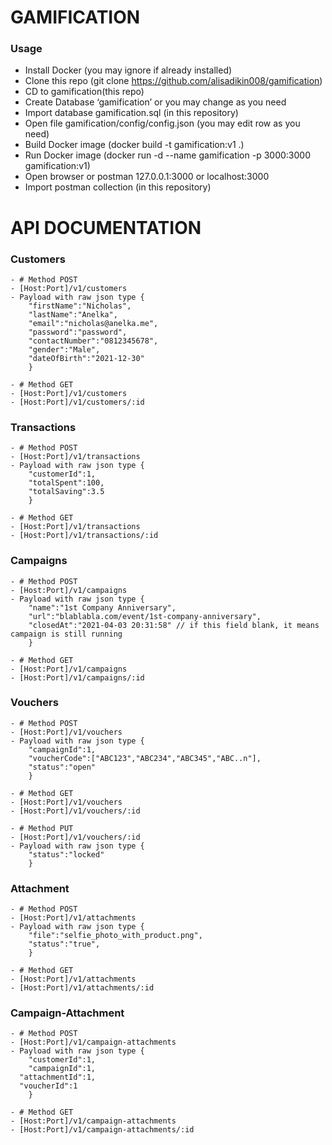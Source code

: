 # GAMIFICATION
 
### Usage

  - Install Docker (you may ignore if already installed)
  - Clone this repo (git clone https://github.com/alisadikin008/gamification)
  - CD to gamification(this repo)
  - Create Database ‘gamification’ or you may change as you need
  - Import database gamification.sql (in this repository)
  - Open file gamification/config/config.json (you may edit row as you need)
  - Build Docker image (docker build -t gamification:v1 .) 
  - Run Docker image (docker run -d --name gamification -p 3000:3000 gamification:v1)
  - Open browser or postman 127.0.0.1:3000 or localhost:3000
  - Import postman collection (in this repository)
  
# API DOCUMENTATION
### Customers
    - # Method POST
    - [Host:Port]/v1/customers
    - Payload with raw json type {
	    "firstName":"Nicholas",
	    "lastName":"Anelka",
	    "email":"nicholas@anelka.me",
	    "password":"password",
        "contactNumber":"0812345678",
        "gender":"Male",
        "dateOfBirth":"2021-12-30"
        }
       
    - # Method GET 
    - [Host:Port]/v1/customers
    - [Host:Port]/v1/customers/:id
    
### Transactions
    - # Method POST
    - [Host:Port]/v1/transactions
    - Payload with raw json type {
	    "customerId":1,
	    "totalSpent":100,
	    "totalSaving":3.5
        }
       
    - # Method GET 
    - [Host:Port]/v1/transactions
    - [Host:Port]/v1/transactions/:id
    
### Campaigns
    - # Method POST
    - [Host:Port]/v1/campaigns
    - Payload with raw json type {
	    "name":"1st Company Anniversary",
	    "url":"blablabla.com/event/1st-company-anniversary",
	    "closedAt":"2021-04-03 20:31:58" // if this field blank, it means campaign is still running
        }
       
    - # Method GET 
    - [Host:Port]/v1/campaigns
    - [Host:Port]/v1/campaigns/:id
    
### Vouchers
    - # Method POST
    - [Host:Port]/v1/vouchers
    - Payload with raw json type {
	    "campaignId":1,
	    "voucherCode":["ABC123","ABC234","ABC345","ABC..n"],
	    "status":"open"
        }
       
    - # Method GET 
    - [Host:Port]/v1/vouchers
    - [Host:Port]/v1/vouchers/:id
    
    - # Method PUT
    - [Host:Port]/v1/vouchers/:id
    - Payload with raw json type {
	    "status":"locked"
        } 
### Attachment
    - # Method POST
    - [Host:Port]/v1/attachments
    - Payload with raw json type {
	    "file":"selfie_photo_with_product.png",
	    "status":"true",
        }
       
    - # Method GET 
    - [Host:Port]/v1/attachments
    - [Host:Port]/v1/attachments/:id
    
### Campaign-Attachment
    - # Method POST
    - [Host:Port]/v1/campaign-attachments
    - Payload with raw json type {
	    "customerId":1,
	    "campaignId":1,
      "attachmentId":1,
      "voucherId":1
        }
       
    - # Method GET 
    - [Host:Port]/v1/campaign-attachments
    - [Host:Port]/v1/campaign-attachments/:id
    

